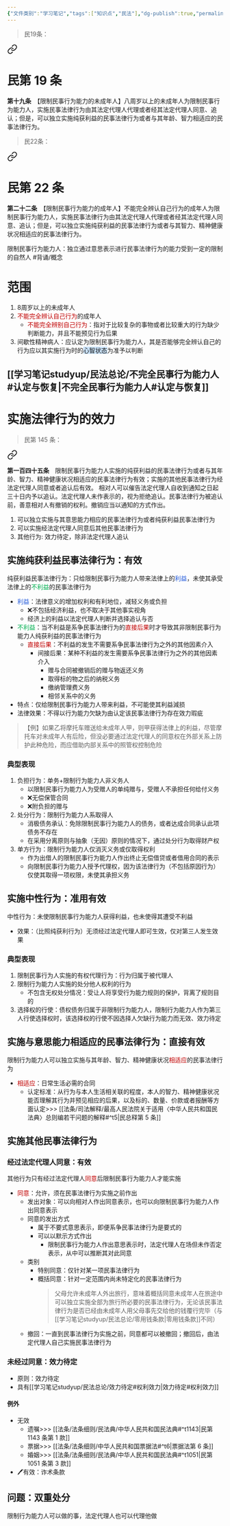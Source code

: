 ```yaml
---
{"文件类别":"学习笔记","tags":["知识点","民法"],"dg-publish":true,"permalink":"/学习笔记studyup/民法总论/限制民事行为能力人/","dgPassFrontmatter":true,"created":"2024-10-27T00:38:04.704+08:00","updated":"2024-11-17T17:21:16.867+08:00"}
---
```


> 民19条：
<div class="transclusion internal-embed is-loaded"><a class="markdown-embed-link" href="/////#t19" aria-label="Open link"><svg xmlns="http://www.w3.org/2000/svg" width="24" height="24" viewBox="0 0 24 24" fill="none" stroke="currentColor" stroke-width="2" stroke-linecap="round" stroke-linejoin="round" class="svg-icon lucide-link"><path d="M10 13a5 5 0 0 0 7.54.54l3-3a5 5 0 0 0-7.07-7.07l-1.72 1.71"></path><path d="M14 11a5 5 0 0 0-7.54-.54l-3 3a5 5 0 0 0 7.07 7.07l1.71-1.71"></path></svg></a><div class="markdown-embed">

<div class="markdown-embed-title">

# 民第 19 条

</div>


**第十九条**　【限制民事行为能力的未成年人】八周岁以上的未成年人为限制民事行为能力人，实施民事法律行为由其法定代理人代理或者经其法定代理人同意、追认；但是，可以独立实施纯获利益的民事法律行为或者与其年龄、智力相适应的民事法律行为。 

</div></div>


> 民22条： 
<div class="transclusion internal-embed is-loaded"><a class="markdown-embed-link" href="/////#t22" aria-label="Open link"><svg xmlns="http://www.w3.org/2000/svg" width="24" height="24" viewBox="0 0 24 24" fill="none" stroke="currentColor" stroke-width="2" stroke-linecap="round" stroke-linejoin="round" class="svg-icon lucide-link"><path d="M10 13a5 5 0 0 0 7.54.54l3-3a5 5 0 0 0-7.07-7.07l-1.72 1.71"></path><path d="M14 11a5 5 0 0 0-7.54-.54l-3 3a5 5 0 0 0 7.07 7.07l1.71-1.71"></path></svg></a><div class="markdown-embed">

<div class="markdown-embed-title">

# 民第 22 条

</div>


**第二十二条**　【限制民事行为能力的成年人】不能完全辨认自己行为的成年人为限制民事行为能力人，实施民事法律行为由其法定代理人代理或者经其法定代理人同意、追认；但是，可以独立实施纯获利益的民事法律行为或者与其智力、精神健康状况相适应的民事法律行为。 

</div></div>


限制民事行为能力人：独立通过意思表示进行民事法律行为的能力受到一定的限制的自然人 #背诵/概念 
# 范围
1. 8周岁以上的未成年人
2. <font color="#c00000">不能完全辨认自己行为</font>的成年人
	- <font color="#c00000">不能完全辨别自己行为</font>：指对于比较复杂的事物或者比较重大的行为缺少判断能力，并且不能预见行为后果
3. 间歇性精神病人：应认定为限制民事行为能力人，其是否能够完全辨认自己的行为应以其实施行为时的<span style="background:rgba(160, 204, 246, 0.55)">心智状态</span>为准予以判断
## [[学习笔记studyup/民法总论/不完全民事行为能力人#认定与恢复\|不完全民事行为能力人#认定与恢复]]
# 实施法律行为的效力
>民第 145 条：
<div class="transclusion internal-embed is-loaded"><a class="markdown-embed-link" href="/////#t145" aria-label="Open link"><svg xmlns="http://www.w3.org/2000/svg" width="24" height="24" viewBox="0 0 24 24" fill="none" stroke="currentColor" stroke-width="2" stroke-linecap="round" stroke-linejoin="round" class="svg-icon lucide-link"><path d="M10 13a5 5 0 0 0 7.54.54l3-3a5 5 0 0 0-7.07-7.07l-1.72 1.71"></path><path d="M14 11a5 5 0 0 0-7.54-.54l-3 3a5 5 0 0 0 7.07 7.07l1.71-1.71"></path></svg></a><div class="markdown-embed">



**第一百四十五条**　限制民事行为能力人实施的纯获利益的民事法律行为或者与其年龄、智力、精神健康状况相适应的民事法律行为有效；实施的其他民事法律行为经法定代理人同意或者追认后有效。
相对人可以催告法定代理人自收到通知之日起三十日内予以追认。法定代理人未作表示的，视为拒绝追认。民事法律行为被追认前，善意相对人有撤销的权利。撤销应当以通知的方式作出。 

</div></div>

1. 可以独立实施与其意思能力相应的民事法律行为或者纯获利益民事法律行为
2. 可以实施经法定代理人同意后其他民事法律行为
3. 其他行为: 效力待定，除非法定代理人追认
## 实施纯获利益民事法律行为：有效
纯获利益民事法律行为：只给限制民事行为能力人带来法律上的<font color="#245bdb">利益</font>，未使其承受法律上的<font color="#00b050">不利益</font>的民事法律行为
- <font color="#245bdb">利益</font>：法律意义的增加权利和有利地位，减轻义务或负担
	- ❌不包括经济利益，也不取决于其他事实视角
	- 经济上的利益以法定代理人判断并选择追认与否
- <font color="#00b050">不利益</font>：当不利益是系争民事法律行为的<font color="#c00000">直接后果</font>时才导致其非限制民事行为能力人纯获利益的民事法律行为
	- <font color="#c00000">直接后果</font>：不利益的发生不需要系争民事法律行为之外的其他因素介入
		- 间接后果：某种不利益的发生需要系争民事法律行为之外的其他因素介入
			- 赠与合同被撤销后的赠与物返还义务
			- 取得标的物之后的纳税义务
			- 缴纳管理费义务
			- 相邻关系中的义务
- 特点：仅给限制民事行为能力人带来利益，不可能使其利益減损
- 法律效果：不得以行为能力欠缺为由认定该民事法律行为存在效力瑕疵

>【例】如果乙将摩托车赠送给未成年人甲，则甲获得法律上的利益，尽管摩托车对未成年人有后险，但没必要通过法定代理人的同意权在外部关系上防护此种危险，而应借助内部关系中的照管权控制危险
### 典型表现
1. 负担行为：单务+限制行为能力人非义务人
	- 以限制民事行为能力人为受赠人的单纯赠与，受赠人不承担任何给付义务
	- ❌无偿保管合同
	- ❌附负担的赠与
2. 处分行为：限制行为能力人系取得人
	- 消极债务承认：免除限制民事行为能力人的债务，或者达成合同承认此项债务不存在
	- 在采用分离原则与抽象（无因）原则的情况下，通过处分行为取得财产权
3. 单方行为：限制行为能力人仅消灭义务或仅取得权利
	- 作为出借人的限制民事行为能力人作出终止无偿借贷或者借用合同的表示
	- 向限制民事行为能力人授予代理权，因为该法律行为（不包括原因行为）仅使其取得一项权限，未使其承担义务
## 实施中性行为：准用有效
中性行为：未使限制民事行为能力人获得利益，也未使得其遭受不利益
- 效果：（比照纯获利行为）无须经过法定代理人即可生效，仅对第三人发生效果
### 典型表现
1. 限制民事行为人实施的有权代理行为：行为归属于被代理人
2. 限制行为能力人实施的处分他人权利的行为
	- 不包含无权处分情况：受让人将享受行为能力规则的保护，背离了规则目的
3. 选择权的行使：债权债务归属于非限制行为能力人，限制行为能力人作为第三人行使选择权时，该选择权的行使不因选择人欠缺行为能力而无效、效力待定
## 实施与意思能力相适应的民事法律行为：直接有效
限制行为能力人可以独立实施与其年龄、智力、精神健康状况<font color="#c00000">相适应</font>的民事法律行为
- <font color="#c00000">相适应</font>：日常生活必需的合同
	- 认定标准：从行为与本人生活相关联的程度，本人的智力、精神健康状况能否理解其行为并预见相应的后果，以及标的、数量、价款或者报酬等方面认定>>> [[法条/司法解释/最高人民法院关于适用〈中华人民共和国民法典〉总则编若干问题的解释#^t5\|民总释第 5 条]]
## 实施其他民事法律行为
### 经过法定代理人同意：有效
其他行为只有经过法定代理人<font color="#c00000">同意</font>后限制民事行为能力人才能实施
- <font color="#c00000">同意</font>：允许，须在民事法律行为实施之前作出
	- 发出对象：可以向相对人作出同意表示，也可以向限制民事行为能力人作出同意表示
	- 同意的发出方式
		- 属于不要式意思表示，即便系争民事法律行为是要式的
		- 可以以默示方式作出
			- 限制民事行为能力人作出意思表示时，法定代理人在场但未作否定表示，从中可以推断其对此同意
	- 类别
		- 特别同意：仅针对某一项民事法律行为
		- 概括同意：针对一定范围内尚未特定化的民事法律行为
			>父母允许未成年人外出旅行，意味着概括同意未成年人在旅途中可以独立实施全部为旅行所必要的民事法律行为，无论该民事法律行为是否已经由未成年人用父母事先交给他的钱覆行完毕（与[[学习笔记studyup/民法总论/零用钱条款\|零用钱条款]]不同）
	- 撤回：一直到民事法律行为实施之前，同意都可以被撤回；撤回后，由法定代理人自己实施民事法律行为
### 未经过同意：效力待定
- 原则：效力待定
- 具有[[学习笔记studyup/民法总论/效力待定#权利效力\|效力待定#权利效力]]
#### 例外
- 无效
	- 遗嘱>>> [[法条/法条细则/民法典/中华人民共和国民法典#^t1143\|民第 1143 条第 1 款]]
	- 票据>>> [[法条/法条细则/中华人民共和国票据法#^t6\|票据法第 6 条]]
	- 婚姻>>> [[法条/法条细则/民法典/中华人民共和国民法典#^t1051\|民第 1051 条第 3 款]]
- 🖊有效：诈术条款
## 问题：双重处分
限制行为能力人可以做的事，法定代理人也可以代理他做